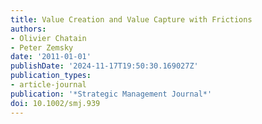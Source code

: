 ```yaml
---
title: Value Creation and Value Capture with Frictions
authors:
- Olivier Chatain
- Peter Zemsky
date: '2011-01-01'
publishDate: '2024-11-17T19:50:30.169027Z'
publication_types:
- article-journal
publication: '*Strategic Management Journal*'
doi: 10.1002/smj.939
---
```

